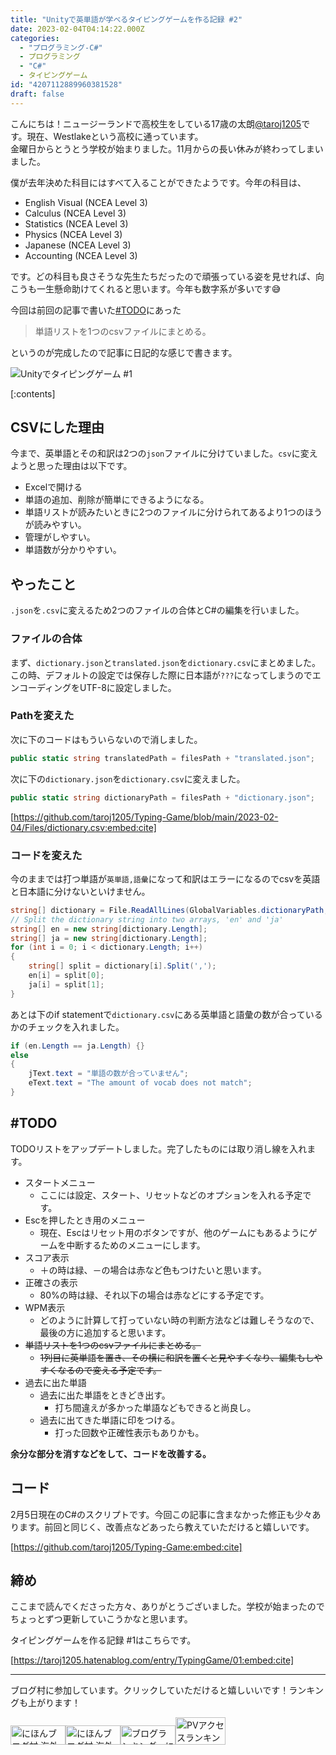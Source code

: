 ```yaml
---
title: "Unityで英単語が学べるタイピングゲームを作る記録 #2"
date: 2023-02-04T04:14:22.000Z
categories:
  - "プログラミング-C#"
  - プログラミング
  - "C#"
  - タイピングゲーム
id: "4207112889960381528"
draft: false
---
```

こんにちは！ニュージーランドで高校生をしている17歳の太朗<a href="https://twitter.com/taroj1205" target="_blank">@taroj1205</a>です。現在、Westlakeという高校に通っています。  
金曜日からとうとう学校が始まりました。11月からの長い休みが終わってしまいました。

僕が去年決めた科目にはすべて入ることができたようです。今年の科目は、

* English Visual (NCEA Level 3)
* Calculus (NCEA Level 3)
* Statistics (NCEA Level 3)
* Physics (NCEA Level 3)
* Japanese (NCEA Level 3)
* Accounting (NCEA Level 3)

です。どの科目も良さそうな先生たちだったので頑張っている姿を見せれば、向こうも一生懸命助けてくれると思います。今年も数字系が多いです😅

今回は前回の記事で書いた[#TODO](https://taroj1205.hatenablog.com/entry/TypingGame/01#TODO)にあった

> 単語リストを1つのcsvファイルにまとめる。

というのが完成したので記事に日記的な感じで書きます。

![Unityでタイピングゲーム #1](https://cdn-ak.f.st-hatena.com/images/fotolife/t/taroj1205/20230205/20230205055855.png)

[:contents]

## CSVにした理由

今まで、英単語とその和訳は2つの`json`ファイルに分けていました。`csv`に変えようと思った理由は以下です。

<!-- more -->

* Excelで開ける
* 単語の追加、削除が簡単にできるようになる。
* 単語リストが読みたいときに2つのファイルに分けられてあるより1つのほうが読みやすい。
* 管理がしやすい。
* 単語数が分かりやすい。

## やったこと

`.json`を`.csv`に変えるため2つのファイルの合体とC#の編集を行いました。

### ファイルの合体

まず、`dictionary.json`と`translated.json`を`dictionary.csv`にまとめました。この時、デフォルトの設定では保存した際に日本語が`???`になってしまうのでエンコーディングをUTF-8に設定しました。

### Pathを変えた

次に下のコードはもういらないので消しました。

```cs
public static string translatedPath = filesPath + "translated.json";
```

次に下の`dictionary.json`を`dictionary.csv`に変えました。

```cs
public static string dictionaryPath = filesPath + "dictionary.json";
```

[https://github.com/taroj1205/Typing-Game/blob/main/2023-02-04/Files/dictionary.csv:embed:cite]

### コードを変えた

今のままでは打つ単語が`英単語,語彙`になって和訳はエラーになるのでcsvを英語と日本語に分けないといけません。

```cs
string[] dictionary = File.ReadAllLines(GlobalVariables.dictionaryPath, Encoding.UTF8);
// Split the dictionary string into two arrays, 'en' and 'ja'
string[] en = new string[dictionary.Length];
string[] ja = new string[dictionary.Length];
for (int i = 0; i < dictionary.Length; i++)
{
    string[] split = dictionary[i].Split(',');
    en[i] = split[0];
    ja[i] = split[1];
}
```

あとは下のif statementで`dictionary.csv`にある英単語と語彙の数が合っているかのチェックを入れました。

```cs
if (en.Length == ja.Length) {}
else
{
    jText.text = "単語の数が合っていません";
    eText.text = "The amount of vocab does not match";
}
```

## #TODO

TODOリストをアップデートしました。完了したものには取り消し線を入れます。

* スタートメニュー
  * ここには設定、スタート、リセットなどのオプションを入れる予定です。
* Escを押したとき用のメニュー
  * 現在、Escはリセット用のボタンですが、他のゲームにもあるようにゲームを中断するためのメニューにします。
* スコア表示
  * ＋の時は緑、－の場合は赤など色もつけたいと思います。
* 正確さの表示
  * 80%の時は緑、それ以下の場合は赤などにする予定です。
* WPM表示
  * どのように計算して打っていない時の判断方法などは難しそうなので、最後の方に追加すると思います。
* ~~単語リストを1つのcsvファイルにまとめる。~~
  * ~~1列目に英単語を置き、その横に和訳を置くと見やすくなり、編集もしやすくなるので変える予定です。~~
* 過去に出た単語
  * 過去に出た単語をときどき出す。
    * 打ち間違えが多かった単語などもできると尚良し。
  * 過去に出てきた単語に印をつける。
    * 打った回数や正確性表示もありかも。

**余分な部分を消すなどをして、コードを改善する。**

## コード

2月5日現在のC#のスクリプトです。今回この記事に含まなかった修正も少々あります。前回と同じく、改善点などあったら教えていただけると嬉しいです。

[https://github.com/taroj1205/Typing-Game:embed:cite]

<script src="https://gist.github.com/taroj1205/ee6168d596dff7129424d92965e31a18.js"></script>

## 締め

ここまで読んでくださった方々、ありがとうございました。学校が始まったのでちょっとずつ更新していこうかなと思います。

タイピングゲームを作る記録 #1はこちらです。

[https://taroj1205.hatenablog.com/entry/TypingGame/01:embed:cite]

<hr />

ブログ村に参加しています。クリックしていただけると嬉しいいです！ランキングも上がります！  
<div class="blogmura"><a href="https://overseas.blogmura.com/ranking/in?p_cid=10927073" target="_blank" ><img src="https://b.blogmura.com/overseas/88_31.gif" width="88" height="31" border="0" alt="にほんブログ村 海外生活ブログへ" /></a><a href="https://overseas.blogmura.com/newzealand/ranking/in?p_cid=10927073" target="_blank"><img src="https://b.blogmura.com/overseas/newzealand/88_31.gif" width="88" height="31" border="0" alt="にほんブログ村 海外生活ブログ ニュージーランド情報へ" /></a><a href="https://blogmura.com/ranking/in?p_cid=10927073" target="_blank"><img src="https://b.blogmura.com/88_31.gif" width="88" height="31" border="0" alt="ブログランキング・にほんブログ村へ" /></a><a href="https://blogmura.com/profiles/10927073?p_cid=10927073" target="_blank"><img src="https://blogparts.blogmura.com/parts_image/user/pv10927073.gif"  width="80" height="43.5" border="0" alt="PVアクセスランキング にほんブログ村" /></a></div>
